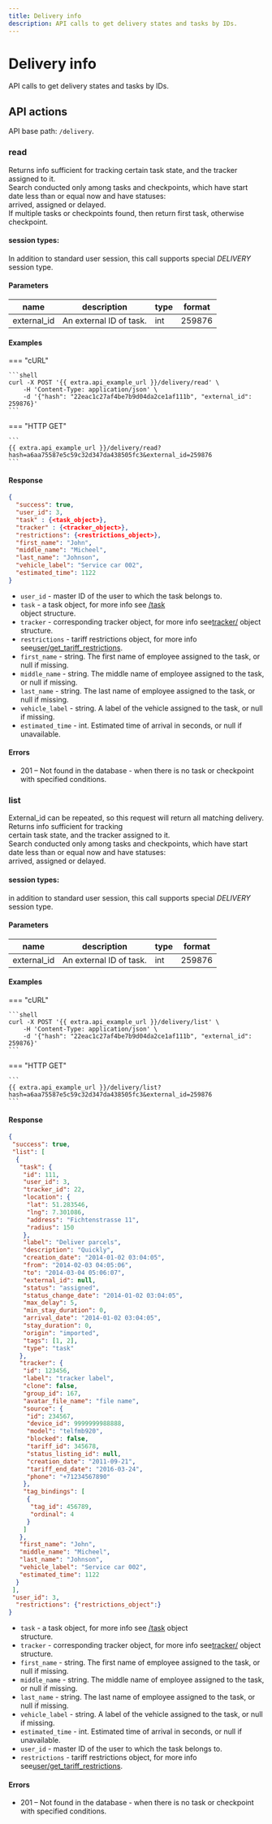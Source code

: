 ```yaml
---
title: Delivery info
description: API calls to get delivery states and tasks by IDs.
---
```


# Delivery info

API calls to get delivery states and tasks by IDs.

## API actions

API base path: `/delivery`.

### read

Returns info sufficient for tracking certain task state, and the tracker assigned to it.\
Search conducted only among tasks and checkpoints, which have start date less than or equal now and have statuses:\
arrived, assigned or delayed.\
If multiple tasks or checkpoints found, then return first task, otherwise checkpoint.

#### session types:

In addition to standard user session, this call supports special _DELIVERY_ session type.

#### Parameters

| name         | description             | type | format |
| ------------ | ----------------------- | ---- | ------ |
| external\_id | An external ID of task. | int  | 259876 |

#### Examples

\=== "cURL"

````
```shell
curl -X POST '{{ extra.api_example_url }}/delivery/read' \
    -H 'Content-Type: application/json' \
    -d '{"hash": "22eac1c27af4be7b9d04da2ce1af111b", "external_id": 259876}'
```
````

\=== "HTTP GET"

````
```
{{ extra.api_example_url }}/delivery/read?hash=a6aa75587e5c59c32d347da438505fc3&external_id=259876
```
````

#### Response

```json
{
  "success": true,
  "user_id": 3,
  "task" : {<task_object>},
  "tracker" : {<tracker_object>},
  "restrictions": {<restrictions_object>},
  "first_name": "John",
  "middle_name": "Micheel",
  "last_name": "Johnson",
  "vehicle_label": "Service car 002",
  "estimated_time": 1122
}
```

* `user_id` - master ID of the user to which the task belongs to.
* `task` - a task object, for more info see [/task](../../introduction/resources/tracking/broken-reference/)\
  object structure.
* `tracker` - corresponding tracker object, for more info see[tracker/](../../introduction/resources/tracking/broken-reference/) object structure.
* `restrictions` - tariff restrictions object, for more info see[user/get\_tariff\_restrictions](../../introduction/resources/tracking/broken-reference/).
* `first_name` - string. The first name of employee assigned to the task, or null if missing.
* `middle_name` - string. The middle name of employee assigned to the task, or null if missing.
* `last_name` - string. The last name of employee assigned to the task, or null if missing.
* `vehicle_label` - string. A label of the vehicle assigned to the task, or null if missing.
* `estimated_time` - int. Estimated time of arrival in seconds, or null if unavailable.

#### Errors

* 201 – Not found in the database - when there is no task or checkpoint with specified conditions.

### list

External\_id can be repeated, so this request will return all matching delivery. Returns info sufficient for tracking\
certain task state, and the tracker assigned to it.\
Search conducted only among tasks and checkpoints, which have start date less than or equal now and have statuses:\
arrived, assigned or delayed.

#### session types:

in addition to standard user session, this call supports special _DELIVERY_ session type.

#### Parameters

| name         | description             | type | format |
| ------------ | ----------------------- | ---- | ------ |
| external\_id | An external ID of task. | int  | 259876 |

#### Examples

\=== "cURL"

````
```shell
curl -X POST '{{ extra.api_example_url }}/delivery/list' \
    -H 'Content-Type: application/json' \
    -d '{"hash": "22eac1c27af4be7b9d04da2ce1af111b", "external_id": 259876}'
```
````

\=== "HTTP GET"

````
```
{{ extra.api_example_url }}/delivery/list?hash=a6aa75587e5c59c32d347da438505fc3&external_id=259876
```
````

#### Response

```json
{
 "success": true,
 "list": [
  {
   "task": {
    "id": 111,
    "user_id": 3,
    "tracker_id": 22,
    "location": {
     "lat": 51.283546,
     "lng": 7.301086,
     "address": "Fichtenstrasse 11",
     "radius": 150
    },
    "label": "Deliver parcels",
    "description": "Quickly",
    "creation_date": "2014-01-02 03:04:05",
    "from": "2014-02-03 04:05:06",
    "to": "2014-03-04 05:06:07",
    "external_id": null,
    "status": "assigned",
    "status_change_date": "2014-01-02 03:04:05",
    "max_delay": 5,
    "min_stay_duration": 0,
    "arrival_date": "2014-01-02 03:04:05",
    "stay_duration": 0,
    "origin": "imported",
    "tags": [1, 2],
    "type": "task"
   },
   "tracker": {
    "id": 123456,
    "label": "tracker label",
    "clone": false,
    "group_id": 167,
    "avatar_file_name": "file name",
    "source": {
     "id": 234567,
     "device_id": 9999999988888,
     "model": "telfmb920",
     "blocked": false,
     "tariff_id": 345678,
     "status_listing_id": null,
     "creation_date": "2011-09-21",
     "tariff_end_date": "2016-03-24",
     "phone": "+71234567890"
    },
    "tag_bindings": [
     {
      "tag_id": 456789,
      "ordinal": 4
     }
    ]
   },
   "first_name": "John",
   "middle_name": "Micheel",
   "last_name": "Johnson",
   "vehicle_label": "Service car 002",
   "estimated_time": 1122
  }
 ],
 "user_id": 3,
  "restrictions": {"restrictions_object":}
}
```

* `task` - a task object, for more info see [/task](../../introduction/resources/tracking/broken-reference/) object\
  structure.
* `tracker` - corresponding tracker object, for more info see[tracker/](../../introduction/resources/tracking/broken-reference/) object structure.
* `first_name` - string. The first name of employee assigned to the task, or null if missing.
* `middle_name` - string. The middle name of employee assigned to the task, or null if missing.
* `last_name` - string. The last name of employee assigned to the task, or null if missing.
* `vehicle_label` - string. A label of the vehicle assigned to the task, or null if missing.
* `estimated_time` - int. Estimated time of arrival in seconds, or null if unavailable.
* `user_id` - master ID of the user to which the task belongs to.
* `restrictions` - tariff restrictions object, for more info see[user/get\_tariff\_restrictions](../../introduction/resources/tracking/broken-reference/).

#### Errors

* 201 – Not found in the database - when there is no task or checkpoint with specified conditions.
